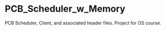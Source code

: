 # PCB_Scheduler_w_Memory
PCB Scheduler, Client, and associated header files. Project for OS course. 
